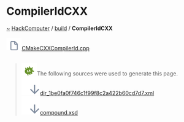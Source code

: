 <a id="compileridcxx"></a>
<h1>CompilerIdCXX</h1>
<a id="dir_1be0fa0f746c1f99f8c2a422b60cd7d7"></a>
<a href="https://github.com/CharlesCarley/HackComputer#~">~</a>
<a href="index.md#index">HackComputer</a>
<span class="inline-text">/</span>
<a href="dir_4fef79e7177ba769987a8da36c892c5f.md#build">build</a>
<span class="inline-text">/</span>
<span class="bold-text"><b>CompilerIdCXX</b></span>
<br/>
<br/>
<span class="icon-list-item"><a href="https://github.com/CharlesCarley/HackComputer/blob/master/build/CMakeFiles/3.23.0/CompilerIdCXX/CMakeCXXCompilerId.cpp#L1" class="icon-list-item"><img src="../images/file.svg" class="icon-list-item"/><span class="icon-list-item">CMakeCXXCompilerId.cpp</span>
</a>
</span>
<br/>
<br/>
<blockquote>
<img src="../images/debug.svg"/><span class="inline-text">The following sources were used to generate this page.</span>
<br/>
<span class="icon-list-item"><a href="../xml/dir_1be0fa0f746c1f99f8c2a422b60cd7d7.xml#L1" class="icon-list-item"><img src="../images/lookInside.svg" class="icon-list-item"/><span class="icon-list-item">dir_1be0fa0f746c1f99f8c2a422b60cd7d7.xml</span>
</a>
</span>
<br/>
<span class="icon-list-item"><a href="../xml/compound.xsd#L1" class="icon-list-item"><img src="../images/lookInside.svg" class="icon-list-item"/><span class="icon-list-item">compound.xsd</span>
</a>
</span>
</blockquote>
</div>
</div>
</body>
</html>
